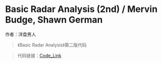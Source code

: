 # Basic Radar Analysis (2nd) / Mervin Budge, Shawn German

作者：洋盘男人

> 《Basic Radar Analysis》第二版代码

> 代码链接：[Code_Link](https://us.artechhouse.com/Assets/downloads/budge_555.zip)